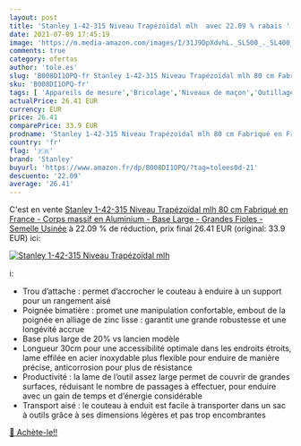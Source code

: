 ```yaml
---
layout: post
title: 'Stanley 1-42-315 Niveau Trapézoïdal mlh  avec 22.09 % rabais '
date: 2021-07-09 17:45:19
image: 'https://m.media-amazon.com/images/I/31J9DpXdvhL._SL500_._SL400_.jpg'
comments: true
category: ofertas
author: 'tole.es'
slug: 'B008DI1OPQ-fr Stanley 1-42-315 Niveau Trapézoïdal mlh 80 cm Fabriqué en...'
sku: 'B008DI1OPQ-fr'
tags: [ 'Appareils de mesure','Bricolage','Niveaux de maçon','Outillage à main et électroportatif','stanley', ]
actualPrice: 26.41 EUR
currency: EUR
price: 26.41
comparePrice: 33.9 EUR
prodname: 'Stanley 1-42-315 Niveau Trapézoïdal mlh 80 cm Fabriqué en France - Corps massif en Aluminium - Base Large - Grandes Fioles - Semelle Usinée'
country: 'fr'
flag: '🇫🇷'
brand: 'Stanley'
buyurl: 'https://www.amazon.fr/dp/B008DI1OPQ/?tag=tolees0d-21'
descuento: '22.09'
average: '26.41'
---
```


C'est en vente [Stanley 1-42-315 Niveau Trapézoïdal mlh 80 cm Fabriqué en France - Corps massif en Aluminium - Base Large - Grandes Fioles - Semelle Usinée](https://www.amazon.fr/dp/B008DI1OPQ/?tag=tolees0d-21)  à  22.09 % de réduction, prix final  26.41 EUR (original: 33.9 EUR) ici:

[![Stanley 1-42-315 Niveau Trapézoïdal mlh ](https://m.media-amazon.com/images/I/31J9DpXdvhL._SL500_._SL400_.jpg)](https://www.amazon.fr/dp/B008DI1OPQ/?tag=tolees0d-21)

ℹ️:

- Trou d’attache : permet d’accrocher le couteau à enduire à un support pour un rangement aisé
- Poignée bimatière : promet une manipulation confortable, embout de la poignée en alliage de zinc lisse : garantit une grande robustesse et une longévité accrue
- Base plus large de 20% vs lancien modèle
- Longueur 30cm pour une accessibilité optimale dans les endroits étroits, lame effilée en acier inoxydable plus flexible pour enduire de manière précise, anticorrosion pour plus de résistance
- Productivité : la lame de l’outil assez large permet de couvrir de grandes surfaces, réduisant le nombre de passages à effectuer, pour enduire avec un gain de temps et d’énergie considérable
- Transport aisé : le couteau à enduit est facile à transporter dans un sac à outils grâce à ses dimensions légères et pas trop encombrantes

[🛒 Achète-le!!](https://www.amazon.fr/dp/B008DI1OPQ/?tag=tolees0d-21)
